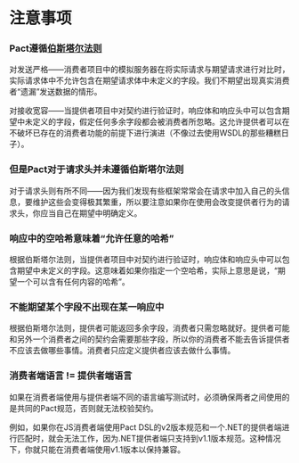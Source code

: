 # 注意事项

### Pact遵循[伯斯塔尔法则](https://en.wikipedia.org/wiki/Robustness_principle)

对发送严格——消费者项目中的模拟服务器在将实际请求与期望请求进行对比时，实际请求体中不允许包含在期望请求体中未定义的字段。我们不期望出现真实消费者“遗漏”发送数据的情形。

对接收宽容——当提供者项目中对契约进行验证时，响应体和响应头中可以包含期望中未定义的字段，假定任何多余字段都会被消费者所忽略。这允许提供者可以在不破坏已存在的消费者功能的前提下进行演进（不像过去使用WSDL的那些糟糕日子）。

### 但是Pact对于请求头并未遵循伯斯塔尔法则

对于请求头则有所不同——因为我们发现有些框架常常会在请求中加入自己的头信息，要维护这些会变得极其繁重，所以要注意如果你在使用会改变提供者行为的请求头，你应当自己在期望中明确定义。

### 响应中的空哈希意味着“允许任意的哈希”

根据伯斯塔尔法则，当提供者项目中对契约进行验证时，响应体和响应头中可以包含期望中未定义的字段。这意味着如果你指定一个空哈希，实际上意思是说，“期望一个可以含有任何内容的哈希”。

### 不能期望某个字段不出现在某一响应中

根据伯斯塔尔法则，提供者可能返回多余字段，消费者只需忽略就好。提供者可能和另外一个消费者之间的契约会需要那些字段，所以你的消费者不能去告诉提供者不应该去做哪些事情。消费者只应定义提供者应该去做什么事情。

### 消费者端语言 != 提供者端语言

如果在消费者端使用与提供者端不同的语言编写测试时，必须确保两者之间使用的是共同的Pact规范，否则就无法校验契约。

例如，如果你在JS消费者端使用Pact DSL的v2版本规范和一个.NET的提供者端进行匹配时，就会无法工作，因为.NET提供者端只支持到v1.1版本规范。这种情况下，你就只能在消费者端使用v1.1版本以保持兼容。